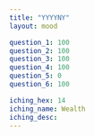 ```yaml
---
title: "YYYYNY"
layout: mood

question_1: 100
question_2: 100
question_3: 100
question_4: 100
question_5: 0
question_6: 100

iching_hex: 14
iching_name: Wealth
iching_desc: 
---
```

